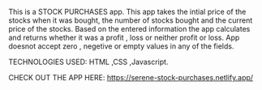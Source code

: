 This is a STOCK PURCHASES app.
This app takes the intial price of the stocks when it was bought, the number of stocks bought and the current price of the stocks.
Based on the entered information the app calculates and returns whether it was a profit , loss or neither profit or loss.
App doesnot accept zero , negetive or empty values in any of the fields.

TECHNOLOGIES USED:
HTML ,CSS ,Javascript.

CHECK OUT THE APP HERE:
https://serene-stock-purchases.netlify.app/
